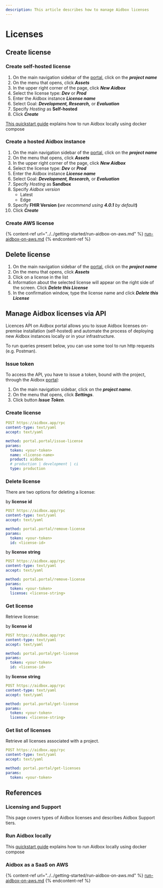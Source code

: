 ```yaml
---
description: This article describes how to manage Aidbox licenses
---
```


# Licenses

## Create license

### Create self-hosted license

1. On the main navigation sidebar of the [portal](https://aidbox.app/ui/portal#/profile/settings), click on the _**project name**_
2. On the menu that opens, click _**Assets**_
3. In the upper right corner of the page, click _**New Aidbox**_
4. Select the license type: _**Dev**_ or _**Prod**_
5. Enter the Aidbox instance _**License name**_
6. Select Goal: _**Development, Research,**_ or _**Evaluation**_
7. Specify _Hosting_ as **Self-hosted**
8. Click _**Create**_

[This quickstart guide](../../getting-started/run-aidbox-locally.md) explains how to run Aidbox locally using docker compose

### Create a hosted Aidbox instance

1. On the main navigation sidebar of the [portal](https://aidbox.app/ui/portal#/profile/settings), click on the _**project name**_
2. On the menu that opens, click _**Assets**_
3. In the upper right corner of the page, click _**New Aidbox**_
4. Select the license type: _**Dev**_ or _**Prod**_
5. Enter the Aidbox instance _**License name**_
6. Select Goal: _**Development, Research,**_ or _**Evaluation**_
7. Specify _Hosting_ as **Sandbox**
8. Specify _Aidbox version_
   * Latest
   * Edge
9. Specify **FHIR Version (**_we recommend using **4.0.1** by default_**)**
10. Click _**Create**_

### Create AWS license

{% content-ref url="../../getting-started/run-aidbox-on-aws.md" %}
[run-aidbox-on-aws.md](../../getting-started/run-aidbox-on-aws.md)
{% endcontent-ref %}

## Delete license

1. On the main navigation sidebar of the [portal](https://aidbox.app/ui/portal#/profile/settings), click on the _**project name**_
2. On the menu that opens, click _**Assets**_
3. Click on a license in the list
4. Information about the selected license will appear on the right side of the screen. Click _**Delete this License**_
5. In the confirmation window, type the license name and click _**Delete this License**_

## Manage Aidbox licenses via API

Licences API on Aidbox portal allows you to issue Aidbox licenses on-premise installation (self-hosted) and automate the process of deploying new Aidbox instances locally or in your infrastructure.

To run queries present below, you can use some tool to run http requests (e.g. Postman).

### Issue token

To access the API, you have to issue a token, bound with the project, through the Aidbox [portal](https://aidbox.app/):

1. On the main navigation sidebar, click on the _**project name**_.
2. On the menu that opens, click _**Settings**_.
3. Click button _**Issue Token**._

### Create license

```yaml
POST https://aidbox.app/rpc
content-type: text/yaml
accept: text/yaml

method: portal.portal/issue-license
params: 
  token: <your-token>
  name: <license-name>
  product: aidbox 
  # production | development | ci
  type: production
```

### Delete license

There are two options for deleting a license:

by **license id**

```yaml
POST https://aidbox.app/rpc
content-type: text/yaml
accept: text/yaml

method: portal.portal/remove-license
params: 
  token: <your-token>
  id: <license-id>
```

by **license string**

```yaml
POST https://aidbox.app/rpc
content-type: text/yaml
accept: text/yaml

method: portal.portal/remove-license
params: 
  token: <your-token>
  license: <license-string>
```

### Get license

Retrieve license:

by **license id**

```yaml
POST https://aidbox.app/rpc
content-type: text/yaml
accept: text/yaml

method: portal.portal/get-license
params: 
  token: <your-token>
  id: <license-id>
```

by **license string**

```yaml
POST https://aidbox.app/rpc
content-type: text/yaml
accept: text/yaml

method: portal.portal/get-license
params: 
  token: <your-token>
  license: <license-string>
```

### Get list of licenses

Retrieve all licenses associated with a project.

```yaml
POST https://aidbox.app/rpc
content-type: text/yaml
accept: text/yaml

method: portal.portal/get-licenses
params: 
  token: <your-token>
```

## References

### Licensing and Support

This page covers types of Aidbox licenses and describes Aidbox Support tiers.

### Run Aidbox locally

This [quickstart guide](../../getting-started/run-aidbox-locally.md) explains how to run Aidbox locally using docker compose

### Aidbox as a SaaS on AWS

{% content-ref url="../../getting-started/run-aidbox-on-aws.md" %}
[run-aidbox-on-aws.md](../../getting-started/run-aidbox-on-aws.md)
{% endcontent-ref %}
